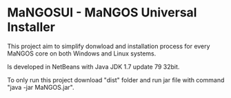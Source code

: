 # MaNGOSUI - MaNGOS Universal Installer

This  project aim to simplify donwload and installation process for every MaNGOS core on both Windows and Linux systems.

Is developed in NetBeans with Java JDK 1.7 update 79 32bit.

To only run this project download "dist" folder and run jar file with command "java -jar MaNGOS.jar".
